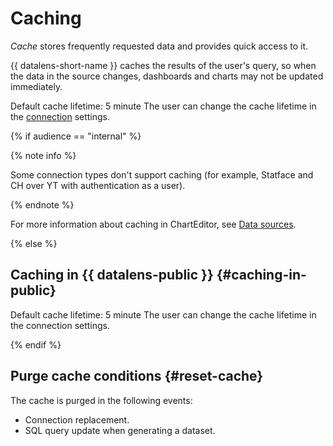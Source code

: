 # Caching

_Cache_ stores frequently requested data and provides quick access to it.

{{ datalens-short-name }} caches the results of the user's query, so when the data in the source changes, dashboards and charts may not be updated immediately.

Default cache lifetime: 5 minute The user can change the cache lifetime in the [connection](../operations/connection/create-clickhouse.md) settings.

{% if audience == "internal" %}

{% note info %}

Some connection types don't support caching (for example, Statface and CH over YT with authentication as a user).

{% endnote %}

For more information about caching in ChartEditor, see [Data sources](../editor/sources/index.md).

{% else %}

## Caching in {{ datalens-public }} {#caching-in-public}

Default cache lifetime: 5 minute The user can change the cache lifetime in the connection settings.

{% endif %}

## Purge cache conditions {#reset-cache}

The cache is purged in the following events:

* Connection replacement.
* SQL query update when generating a dataset.
